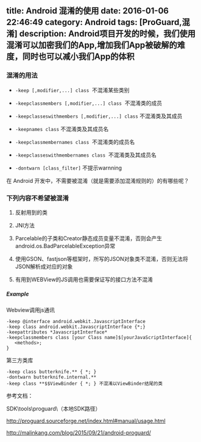 title: Android 混淆的使用
date: 2016-01-06 22:46:49
category: Android
tags:  [ProGuard,混淆]
description: Android项目开发的时候，我们使用混淆可以加密我们的App,增加我们App被破解的难度，同时也可以减小我们App的体积
---
### 混淆的用法 


- `-keep [,modifier,...] class`  不混淆某些类别

- `-keepclassmembers [,modifier,...] class`  不混淆类的成员

- `-keepclasseswithmembers [,modifier,...] class`  不混淆类及其成员

- `-keepnames class`   不混淆类及其成员名

- `-keepclassmembernames class`  不混淆类的成员名

- `-keepclasseswithmembernames class`  不混淆类及其成员名

- `-dontwarn [class_filter]`		不提示warnning

在 Android 开发中，不需要被混淆（就是需要添加混淆规则的）的有哪些呢？

### 下列内容不希望被混淆

1. 反射用到的类

2. JNI方法

3. Parcelable的子类和Creator静态成员变量不混淆，否则会产生android.os.BadParcelableException异常

4. 使用GSON、fastjson等框架时，所写的JSON对象类不混淆，否则无法将JSON解析成对应的对象

5. 有用到WEBView的JS调用也需要保证写的接口方法不混淆

##### Example

Webview调用js通讯

    -keep @interface android.webkit.JavascriptInterface
    -keep class android.webkit.JavascriptInterface {*;}
    -keepattributes *JavascriptInterface*
    -keepclassmembers class [your Class name]$[yourJavaScriptInterface]{
       <methods>;
    }

第三方类库

    -keep class butterknife.** { *; } 
    -dontwarn butterknife.internal.**
    -keep class **$$ViewBinder { *; } 不混淆以ViewBinder结尾的类

参考文档：

SDK\tools\proguard\（本地SDK路径）

http://proguard.sourceforge.net/index.html#manual/usage.html

http://malinkang.com/blog/2015/09/21/android-proguard/
